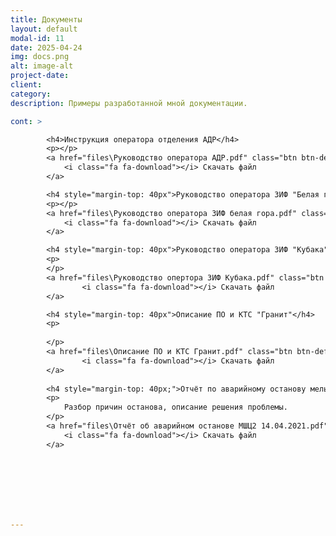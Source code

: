 ```yaml
---
title: Документы
layout: default
modal-id: 11
date: 2025-04-24
img: docs.png
alt: image-alt
project-date: 
client: 
category: 
description: Примеры разработанной мной документации.

cont: >

        <h4>Инструкция оператора отделения АДР</h4>
        <p></p>
        <a href="files\Руководство оператора АДР.pdf" class="btn btn-default" style>
            <i class="fa fa-download"></i> Скачать файл
        </a>

        <h4 style="margin-top: 40px">Руководство оператора ЗИФ "Белая гора" АДР</h4>
        <p></p>
        <a href="files\Руководство оператора ЗИФ белая гора.pdf" class="btn btn-default">
            <i class="fa fa-download"></i> Скачать файл
        </a>

        <h4 style="margin-top: 40px">Руководство оператора ЗИФ "Кубака"</h4>
        <p> 
        </p>
        <a href="files\Руководство опертора ЗИФ Кубака.pdf" class="btn btn-default">
                <i class="fa fa-download"></i> Скачать файл
        </a>

        <h4 style="margin-top: 40px">Описание ПО и КТС "Гранит"</h4>
        <p> 
            
        </p>
        <a href="files\Описание ПО и КТС Гранит.pdf" class="btn btn-default">
                <i class="fa fa-download"></i> Скачать файл
        </a>
    
        <h4 style="margin-top: 40px;">Отчёт по аварийному останову мельницы</h4>
        <p> 
            Разбор причин останова, описание решения проблемы.
        </p>
        <a href="files\Отчёт об аварийном останове МШЦ2 14.04.2021.pdf" class="btn btn-default">
            <i class="fa fa-download"></i> Скачать файл
        </a>
 




  


---
```


